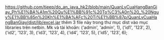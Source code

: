 https://github.com/tieep/do_an_java_hk2/blob/main/QuanLyCuaHangBanGiay_Ph%E1%BA%A1m%20Qu%E1%BB%91c%20To%C3%A0n%20_%20Nguy%E1%BB%85n%20Kh%E1%BA%AFc%20Ti%E1%BB%87p/QuanLyCuaHangBanGiay/dist/lib/excel.jar
thêm 3 file này trong thư mục dist vào mục libraries trên netbin.
Mk và tài khoản:
('admin', 'admin', 1),
('id1', '123', 2),
('id2', '123', 3),
('id3', '123', 4),
('id4', '123', 5),
('id5', '123', 6);
